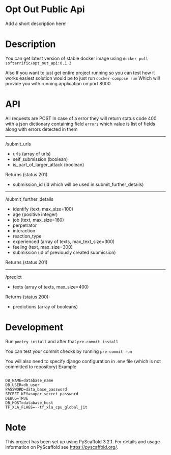 Opt Out Public Api
==========


Add a short description here!


Description
===========

You can get latest version of stable docker image using
`docker pull softerrific/opt_out_api:0.1.3`

Also If you want to just get entire project running so you can test how it works
easiest solution would be to just run
`docker-compose run`
Which will provide you with running application on port 8000

API
===
All requests are POST
In case of a error they will return status code 400 
with a json dictionary containing field `errors` which value is list of fields along with errors detected in them

***

/submit_urls
 - urls (array of urls)
 - self_submission (boolean)
 - is_part_of_larger_attack (boolean)

Returns (status 201)
 - submission_id  (id which will be used in submit_further_details)

***

/submit_further_details
 - identify (text, max_size=100)
 - age (positive integer)
 - job (text, max_size=160)
 - perpetrator
 - interaction
 - reaction_type
 - experienced (array of texts, max_text_size=300)
 - feeling (text, max_size=300)
 - submission (id of previously created submission)
 
 Returns (status 201)
 *** 
 
/predict 
 - texts (array of texts, max_size=400)  
 
Returns (status 200): 
 - predictions (array of booleans)

Development
===========

Run `poetry install`
and after that `pre-commit install`

You can test your commit checks by running
`pre-commit run`

You will also need to specify django configuration in .env file (which is not committed to repository)
Example
```

DB_NAME=database_name
DB_USER=db_user
PASSWORD=data_base_password
SECRET_KEY=super_secret_password
DEBUG=TRUE
DB_HOST=database_host
TF_XLA_FLAGS=--tf_xla_cpu_global_jit
```

Note
====

This project has been set up using PyScaffold 3.2.1. For details and usage
information on PyScaffold see https://pyscaffold.org/.
